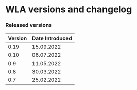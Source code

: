 # WLA versions and changelog

### Released versions <a href="#available-graph-api-versions" id="available-graph-api-versions"></a>

| Version | Date Introduced |
| ------- | --------------- |
| 0.19    | 15.09.2022      |
| 0.10    | 06.07.2022      |
| 0.9     | 11.05.2022      |
| 0.8     | 30.03.2022      |
| 0.7     | 25.02.2022      |

